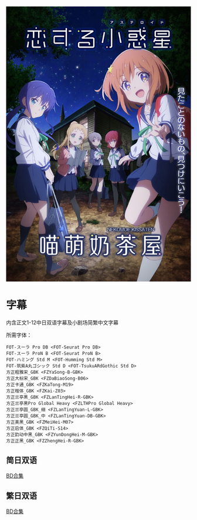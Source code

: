 ![](poster.jpg)

# 字幕

内含正文1-12中日双语字幕及小剧场简繁中文字幕

所需字体：
```
FOT-スーラ Pro DB <FOT-Seurat Pro DB>
FOT-スーラ ProN B <FOT-Seurat ProN B>
FOT-ハミング Std M <FOT-Humming Std M>
FOT-筑紫A丸ゴシック Std D <FOT-TsukuARdGothic Std D>
方正粗雅宋_GBK <FZYaSong-B-GBK>
方正大标宋_GBK <FZDaBiaoSong-B06>
方正卡通_GBK <FZKaTong-M19>
方正楷体_GBK <FZKai-Z03>
方正兰亭黑_GBK <FZLanTingHei-R-GBK>
方正兰亭黑Pro Global Heavy <FZLTHPro Global Heavy>
方正兰亭圆_GBK_细 <FZLanTingYuan-L-GBK>
方正兰亭圆_GBK_中 <FZLanTingYuan-DB-GBK>
方正美黑_GBK <FZMeiHei-M07>
方正启体_GBK <FZQiTi-S14>
方正韵动中黑_GBK <FZYunDongHei-M-GBK>
方正正黑_GBK <FZZhengHei-R-GBK>
```

## 简日双语

[BD合集](https://github.com/Nekomoekissaten-SUB/Nekomoekissaten-poi-Subs/raw/master/koiastv/Koisuru_Asteroid_BD_JPSC.7z)

## 繁日双语

[BD合集](https://github.com/Nekomoekissaten-SUB/Nekomoekissaten-poi-Subs/raw/master/koiastv/Koisuru_Asteroid_BD_JPTC.7z)